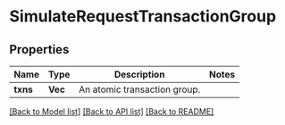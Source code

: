 # SimulateRequestTransactionGroup

## Properties

Name | Type | Description | Notes
------------ | ------------- | ------------- | -------------
**txns** | **Vec<String>** | An atomic transaction group. | 

[[Back to Model list]](../README.md#documentation-for-models) [[Back to API list]](../README.md#documentation-for-api-endpoints) [[Back to README]](../README.md)


